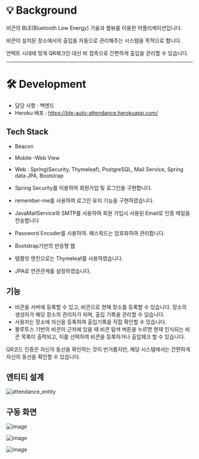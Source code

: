 
# 💡 Background

비콘의 BLE(Bluetooth Low Energy) 기술과 웹뷰를 이용한 어플리케이션입니다.

비콘이 설치된 장소에서의 출입을 자동으로 관리해주는 시스템을 목적으로 합니다.

언텍트 시대에 맞게 QR체크인 대신 비 접촉으로 간편하게 출입을 관리할 수 있습니다.

---


# 🛠 Development
- 담당 사항 : 백엔드
- Heroku 배포 : https://ble-auto-attendance.herokuapp.com/

## Tech Stack

- Beacon
- Mobile -Web View
- Web : Spring(Security, Thymeleaf), PostgreSQL, Mail Service, Spring data JPA, Bootstrap

- Spring Security를 이용하여 회원가입 및 로그인을 구현합니다.
- remember-me를 사용하여 로그인 유지 기능을 구현하였습니다.
- JavaMailService와 SMTP를 사용하여 회원 가입시 사용된 Email로 인증 메일을 전송합니다
- Password Encoder를 사용하여. 패스워드는 암호화하여 관리합니다.
- Bootstrap기반의 반응형 웹
- 템플릿 엔진으로는 Thymeleaf를 사용하였습니다.
- JPA로 연관관계를 설정하였습니다.

## 기능
- 비콘을 서버에 등록할 수 있고, 비콘으로 현재 장소를 등록할 수 있습니다. 장소의 생성자가 해당 장소의 관리자가 되며, 출입 기록을 관리할 수 있습니다.
- 사용자는 장소에 자신을 등록하여  출입기록을 직접 확인할 수 있습니다. 
- 블루투스 기반의 비콘이 근처에 있을 때 비콘 탐색 버튼을 누르면 현재 인식되는 비콘 목록이 출력되고, 이를 선택하여 비콘을 등록하거나 출입체크 할 수 있습니다.

QR코드 인증은 자신의 동선을 확인하는 것이 번거롭지만, 해당 시스템에서는 간편하게 자신의 동선을 확인할 수 있습니다.

## 엔티티 설계
![attendance_entity](https://user-images.githubusercontent.com/61380786/138599922-a6018d5b-76f7-401d-9a11-3f372ac484c7.png)


## 구동 화면
![image](https://user-images.githubusercontent.com/61380786/138601017-26af6ebe-d46c-44d6-9d40-5082b31a3f4e.png)

![image](https://user-images.githubusercontent.com/61380786/138601081-0473e497-62e5-4212-bab1-adb2196c607d.png)

![image](https://user-images.githubusercontent.com/61380786/138601154-292b9e98-fe8f-40fd-8c98-d55a3d93c547.png)



